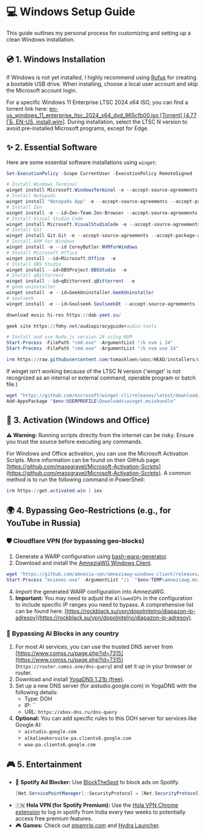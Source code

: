 # 💻 Windows Setup Guide

This guide outlines my personal process for customizing and setting up a clean Windows installation.

## 💿 1. Windows Installation

If Windows is not yet installed, I highly recommend using [Rufus](https://rufus.ie/en/) for creating a bootable USB drive. When installing, choose a local user account and skip the Microsoft account login.

For a specific Windows 11 Enterprise LTSC 2024 x64 ISO, you can find a torrent link here: [en-us_windows_11_enterprise_ltsc_2024_x64_dvd_965cfb00.iso [Torrent] [4.77 ГБ, EN-US, install.wim]](https://comss.cloud/en-us_windows_11_enterprise_ltsc_2024_x64_dvd_965cfb00.iso.torrent). During installation, select the LTSC N version to avoid pre-installed Microsoft programs, except for Edge.


## ✨ 2. Essential Software

Here are some essential software installations using `winget`:

```powershell
Set-ExecutionPolicy -Scope CurrentUser -ExecutionPolicy RemoteSigned

# Install Windows Terminal
winget install Microsoft.WindowsTerminal -e --accept-source-agreements --accept-package-agreements
# Install Notepads
winget install "Notepads App" -e --accept-source-agreements --accept-package-agreements
# Install Zen
winget install -e --id=Zen-Team.Zen-Browser --accept-source-agreements --accept-package-agreements
# Install Visual Studio Code
winget install Microsoft.VisualStudioCode -e --accept-source-agreements --accept-package-agreements
# Install Git
winget install Git.Git -e --accept-source-agreements --accept-package-agreements
# Install NVM for Windows
winget install -e --id CoreyButler.NVMforWindows
# Install Microsoft Office
winget install --id=Microsoft.Office  -e
# Install OBS Studio
winget install --id=OBSProject.OBSStudio  -e
# Install qBittorrent
winget install --id=qBittorrent.qBittorrent  -e
# geek uninstaller
winget install -e --id=GeekUninstaller.GeekUninstaller
# soulseek
winget install -e --id=Soulseek.SoulseekQt --accept-source-agreements --accept-package-agreements

download music hi-res https://dab.yeet.su/

geek site https://fmhy.net/audiopiracyguide#audio-tools

# Install and use Node.js version 24 using NVM
Start-Process -FilePath "cmd.exe" -ArgumentList "/k nvm i 24"
Start-Process -FilePath "cmd.exe" -ArgumentList "/k nvm use 24"
```
```powershell
irm https://raw.githubusercontent.com/tomasklaen/uosc/HEAD/installers/windows.ps1 | iex
```
If winget isn't working because of the LTSC N version ('winget' is not recognized as an internal or external command, operable program or batch file.)
```powershell
wget "https://github.com/microsoft/winget-cli/releases/latest/download/Microsoft.DesktopAppInstaller_8wekyb3d8bbwe.msixbundle" -OutFile "$env:USERPROFILE\Downloads\winget.msixbundle"
Add-AppxPackage "$env:USERPROFILE\Downloads\winget.msixbundle"
```

## 🔑 3. Activation (Windows and Office)

**⚠️ Warning:** Running scripts directly from the internet can be risky. Ensure you trust the source before executing any commands.

For Windows and Office activation, you can use the Microsoft Activation Scripts. More information can be found on their GitHub page: [https://github.com/massgravel/Microsoft-Activation-Scripts](https://github.com/massgravel/Microsoft-Activation-Scripts). A common method is to run the following command in PowerShell:
```powershell
irm https://get.activated.win | iex
```

## 🌍 4. Bypassing Geo-Restrictions (e.g., for YouTube in Russia)

### 🛡️ Cloudflare VPN (for bypassing geo-blocks)

1.  Generate a WARP configuration using [bash-warp-generator](https://github.com/ImMALWARE/bash-warp-generator).
2.  Download and install the [AmneziaWG Windows Client](https://github.com/amnezia-vpn/amneziawg-windows-client/releases).
```powershell
wget "https://github.com/amnezia-vpn/amneziawg-windows-client/releases/download/1.0.2/amneziawg-amd64-1.0.2.msi" -OutFile "$env:TEMP\amneziawg.msi"
Start-Process "msiexec.exe" -ArgumentList "/i `"$env:TEMP\amneziawg.msi`" /quiet" -Wait
```
4.  Import the generated WARP configuration into AmneziaWG.
5.  **Important:** You may need to adjust the `AllowedIPs` in the configuration to include specific IP ranges you need to bypass. A comprehensive list can be found here: [https://rockblack.su/vpn/dopolnitelno/diapazon-ip-adresov](https://rockblack.su/vpn/dopolnitelno/diapazon-ip-adresov).

### 🤖 Bypassing AI Blocks in any country
1.  For most AI services, you can use the trusted DNS server from [https://www.comss.ru/page.php?id=7315](https://www.comss.ru/page.php?id=7315) (`https://router.comss.one/dns-query`) and set it up in your browser or router.
2.  Download and install [YogaDNS 1.21b (free)](https://www.comss.ru/download/page.php?id=7734).
3.  Set up a new DNS server (for aistudio.google.com) in YogaDNS with the following details:
    *   Type: DOH
    *   IP: ``
    *   URL: `https://xbox-dns.ru/dns-query`
4.  **Optional:** You can add specific rules to this DOH server for services like Google AI:
    *   `aistudio.google.com`
    *   `alkalimakersuite-pa.clients6.google.com`
    *   `waa-pa.clients6.google.com`


## 🎮 5. Entertainment

*   🎵 **Spotify Ad Blocker:** Use [BlockTheSpot](https://github.com/mrpond/BlockTheSpot) to block ads on Spotify.
    ```powershell
    [Net.ServicePointManager]::SecurityProtocol = [Net.SecurityProtocolType]::Tls12; Invoke-Expression "& { $(Invoke-WebRequest -UseBasicParsing 'https://raw.githubusercontent.com/mrpond/BlockTheSpot/master/install.ps1') } -UninstallSpotifyStoreEdition -UpdateSpotify"
    ```
*   🇮🇳 **Hola VPN (for Spotify Premium):** Use the [Hola VPN Chrome extension](https://chromewebstore.google.com/detail/hola-vpn-your-website-unb/gkojfkhlekighikafcpjkiklfbnlmeio?hl=ru) to log in spotify from India every two weeks to potentially access free premium features.
*   🎮 **Games:** Check out [steamrip.com](https://steamrip.com/) and [Hydra Launcher](https://github.com/hydralauncher/hydra).
